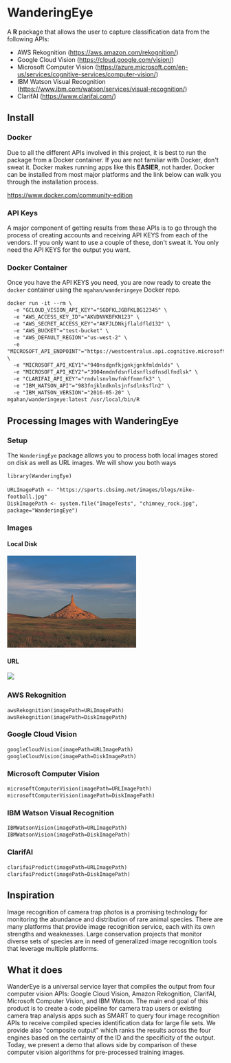 # WanderingEye

A **R** package that allows the user to capture classification data from the following APIs:

- AWS Rekognition (https://aws.amazon.com/rekognition/)
- Google Cloud Vision (https://cloud.google.com/vision/)
- Microsoft Computer Vision (https://azure.microsoft.com/en-us/services/cognitive-services/computer-vision/)
- IBM Watson Visual Recognition (https://www.ibm.com/watson/services/visual-recognition/)
- ClarifAI (https://www.clarifai.com/)

## Install

### Docker

Due to all the different APIs involved in this project, it is best to run the package from a 
Docker container. If you are not familiar with Docker, don't sweat it. Docker makes running
apps like this **EASIER**, not harder. Docker can be installed from most major platforms and the
link below can walk you through the installation process.

https://www.docker.com/community-edition

### API Keys

A major component of getting results from these APIs is to go through the process of creating
accounts and receiving API KEYS from each of the vendors. If you only want to use a couple of
these, don't sweat it. You only need the API KEYS for the output you want.

### Docker Container

Once you have the API KEYS you need, you are now ready to create the `docker` container
using the `mgahan/wanderingeye` Docker repo.

```{bash}
docker run -it --rm \
  -e "GCLOUD_VISION_API_KEY"="SGDFKLJGBFKLBG12345" \
  -e "AWS_ACCESS_KEY_ID"="AKVDNVKBFKN123" \
  -e "AWS_SECRET_ACCESS_KEY"="AKFJLDNkjflaldfld132" \
  -e "AWS_BUCKET"="test-bucket" \
  -e "AWS_DEFAULT_REGION"="us-west-2" \
  -e "MICROSOFT_API_ENDPOINT"="https://westcentralus.api.cognitive.microsoft.com/vision/v1.0/" \
  -e "MICROSOFT_API_KEY1"="940nsdgnfkjgnkjgnkfmldnlds" \
  -e "MICROSOFT_API_KEY2"="3904nmdnfdsnfldsnflsdfnsdlfndlsk" \
  -e "CLARIFAI_API_KEY"="rndvlsnvlmvfnkffnmnfk3" \
  -e "IBM_WATSON_API"="983fnjklndknlsjnfsdlnksfln2" \
  -e "IBM_WATSON_VERSION"="2016-05-20" \
mgahan/wanderingeye:latest /usr/local/bin/R
```

## Processing Images with WanderingEye

### Setup

The `WanderingEye` package allows you to process both local images stored on disk as well
as URL images. We will show you both ways

```{r}
library(WanderingEye)

URLImagePath <- "https://sports.cbsimg.net/images/blogs/nike-football.jpg"
DiskImagePath <- system.file("ImageTests", "chimney_rock.jpg", package="WanderingEye")
```

### Images

#### Local Disk

![](inst/ImageTests/chimney_rock.jpg?raw=true)

#### URL

![](https://sports.cbsimg.net/images/blogs/nike-football.jpg?raw=true)


### AWS Rekognition

```{r}
awsRekognition(imagePath=URLImagePath)
awsRekognition(imagePath=DiskImagePath)
```

### Google Cloud Vision

```{r}
googleCloudVision(imagePath=URLImagePath)
googleCloudVision(imagePath=DiskImagePath)
```

### Microsoft Computer Vision

```{r}
microsoftComputerVision(imagePath=URLImagePath)
microsoftComputerVision(imagePath=DiskImagePath)
```

### IBM Watson Visual Recognition

```{r}
IBMWatsonVision(imagePath=URLImagePath)
IBMWatsonVision(imagePath=DiskImagePath)
```

### ClarifAI

```{r}
clarifaiPredict(imagePath=URLImagePath)
clarifaiPredict(imagePath=DiskImagePath)
```

## Inspiration

Image recognition of camera trap photos is a promising technology for monitoring the abundance and distribution of rare animal species. There are many platforms that provide image recognition service, each with its own strengths and weaknesses. Large conservation projects that monitor diverse sets of species are in need of generalized image recognition tools that leverage multiple platforms.

## What it does

WanderEye is a universal service layer that compiles the output from four computer vision APIs: Google Cloud Vision, Amazon Rekognition, ClarifAI, Microsoft Computer Vision, and IBM Watson. The main end goal of this product is to create a code pipeline for camera trap users or existing camera trap analysis apps such as SMART to query four image recognition APIs to receive compiled species identification data for large file sets. We provide also "composite output" which ranks the results across the four engines based on the certainty of the ID and the specificity of the output. Today, we present a demo that allows side by comparison of these computer vision algorithms for pre-processed training images.

